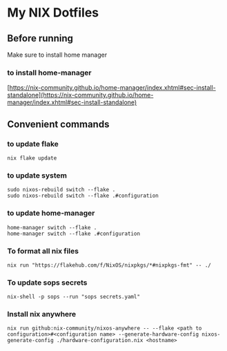
# My NIX Dotfiles

## Before running
Make sure to install home manager
### to install home-manager
[https://nix-community.github.io/home-manager/index.xhtml#sec-install-standalone](https://nix-community.github.io/home-manager/index.xhtml#sec-install-standalone)

## Convenient commands

### to update flake

    nix flake update

### to update system

    sudo nixos-rebuild switch --flake .
    sudo nixos-rebuild switch --flake .#configuration

### to update home-manager

    home-manager switch --flake .
    home-manager switch --flake .#configuration

### To format all nix files
    
    nix run "https://flakehub.com/f/NixOS/nixpkgs/*#nixpkgs-fmt" -- ./


### To update sops secrets

    nix-shell -p sops --run "sops secrets.yaml"

### Install nix anywhere

    nix run github:nix-community/nixos-anywhere -- --flake <path to configuration>#<configuration name> --generate-hardware-config nixos-generate-config ./hardware-configuration.nix <hostname>
